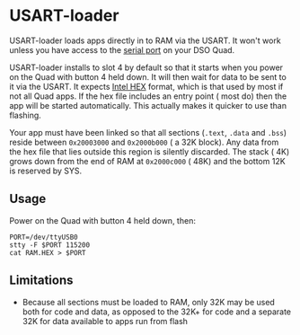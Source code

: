  
# USART-loader

USART-loader loads apps directly in to RAM via the USART.  It won't work unless you have access to the [serial port] on your DSO Quad.

USART-loader installs to slot 4 by default so that it starts when you power on the Quad with button 4 held down.  It will then wait for data to be sent to it via the USART.  It expects [Intel HEX] format, which is that used by most if not all Quad apps.  If the hex file includes an entry point ( most do) then the app will be started automatically.  This actually makes it quicker to use than flashing.

Your app must have been linked so that all sections (`.text`, `.data` and `.bss`) reside between `0x20003000` and `0x2000b000` (&nbsp;a 32K block).  Any data from the hex file that lies outside this region is silently discarded.  The stack ( 4K) grows down from the end of RAM at `0x2000c000` ( 48K) and the bottom 12K is reserved by SYS.

## Usage

Power on the Quad with button 4 held down, then:

    PORT=/dev/ttyUSB0
    stty -F $PORT 115200
    cat RAM.HEX > $PORT

## Limitations

 + Because all sections must be loaded to RAM, only 32K may be used both for code and data, as opposed to the 32K+ for code and a separate 32K for data available to apps run from flash

  [serial port]: /neilstockbridge/dsoquad-doc/wiki/The-serial-port
  [Intel HEX]: http://en.wikipedia.org/wiki/Intel_HEX
